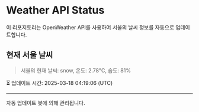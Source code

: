 
# Weather API Status

이 리포지토리는 OpenWeather API를 사용하여 서울의 날씨 정보를 자동으로 업데이트합니다.

## 현재 서울 날씨
> 서울의 현재 날씨: snow, 온도: 2.78°C, 습도: 81%

⏳ 업데이트 시간: 2025-03-18 04:19:06 (UTC)

---
자동 업데이트 봇에 의해 관리됩니다.
